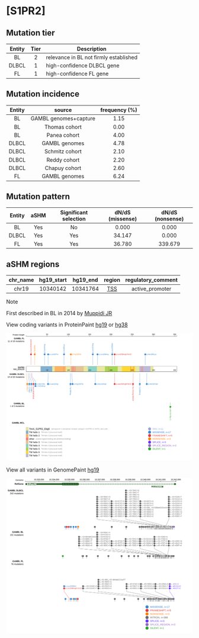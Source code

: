 # [S1PR2]

## Mutation tier

|Entity|Tier|Description                           |
|:------:|:----:|--------------------------------------|
|BL    |2   |relevance in BL not firmly established|
|DLBCL |1   |high-confidence DLBCL gene            |
|FL    |1   |high-confidence FL gene               |
## Mutation incidence

|Entity|source               |frequency (%)|
|:------:|:---------------------:|:-------------:|
|BL    |GAMBL genomes+capture|1.15         |
|BL    |Thomas cohort        |0.00         |
|BL    |Panea cohort         |4.00         |
|DLBCL |GAMBL genomes        |4.78         |
|DLBCL |Schmitz cohort       |2.10         |
|DLBCL |Reddy cohort         |2.20         |
|DLBCL |Chapuy cohort        |2.60         |
|FL    |GAMBL genomes        |6.24         |

## Mutation pattern

|Entity|aSHM|Significant selection|dN/dS (missense)|dN/dS (nonsense)|
|:------:|:----:|:---------------------:|:----------------:|:----------------:|
|BL    |Yes |No                   | 0.000          |  0.000         |
|DLBCL |Yes |Yes                  |34.147          |  0.000         |
|FL    |Yes |Yes                  |36.780          |339.679         |

## aSHM regions

|chr_name|hg19_start|hg19_end|region                                                                                    |regulatory_comment|
|:--------:|:----------:|:--------:|:------------------------------------------------------------------------------------------:|:------------------:|
|chr19   |10340142  |10341764|[TSS](https://genome.ucsc.edu/s/rdmorin/GAMBL%20hg19?position=chr19%3A10340142%2D10341764)|active_promoter   |

> [!NOTE]
> First described in BL in 2014 by [Muppidi JR](https://pubmed.ncbi.nlm.nih.gov/25274307)

View coding variants in ProteinPaint [hg19](https://www.bcgsc.ca/downloads/morinlab/GAMBL/test/genes/S1PR2_protein.html)  or [hg38](https://www.bcgsc.ca/downloads/morinlab/GAMBL/test/genes/S1PR2_protein_hg38.html)

![image](images/proteinpaint/S1PR2_NM_004230.svg)

View all variants in GenomePaint [hg19](https://www.bcgsc.ca/downloads/morinlab/GAMBL/test/genes/S1PR2.html)

![image](images/proteinpaint/S1PR2.svg)
